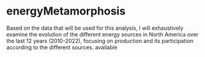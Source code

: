# energyMetamorphosis
Based on the data that will be used for this analysis, I will exhaustively examine the evolution of the different energy sources in North America over the last 12 years (2010-2022), focusing on production and its participation according to the different sources. available
